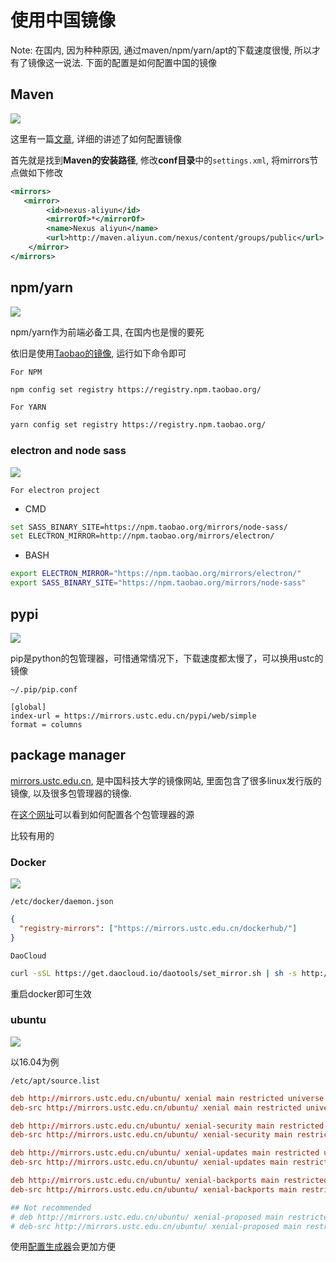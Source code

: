 # 使用中国镜像

Note: 在国内, 因为种种原因, 通过maven/npm/yarn/apt的下载速度很慢, 所以才有了镜像这一说法. 下面的配置是如何配置中国的镜像

## Maven

![](https://res.cloudinary.com/digf90pwi/image/upload/v1504269471/3d114bace0a104fd19fb42433316dac5_wnrxy3.png)

这里有一篇[文章](https://yq.aliyun.com/articles/46991), 详细的讲述了如何配置镜像

首先就是找到**Maven的安装路径**, 修改**conf目录**中的```settings.xml```, 将mirrors节点做如下修改

```xml
<mirrors>
   <mirror>
        <id>nexus-aliyun</id>
        <mirrorOf>*</mirrorOf>
        <name>Nexus aliyun</name>
        <url>http://maven.aliyun.com/nexus/content/groups/public</url>
    </mirror>
</mirrors>
```

## npm/yarn

![](https://res.cloudinary.com/digf90pwi/image/upload/v1504269378/7155aa40d0d8bd4619cd63e30dd68dcd_w7urk7.jpg)

npm/yarn作为前端必备工具, 在国内也是慢的要死

依旧是使用[Taobao的镜像](https://npm.taobao.org/), 运行如下命令即可

`For NPM`

```bash
npm config set registry https://registry.npm.taobao.org/
```

`For YARN`

```bash
yarn config set registry https://registry.npm.taobao.org/
```

### electron and node sass

![](https://res.cloudinary.com/digf90pwi/image/upload/v1504269521/e5d5c1fa84d291555ac48667bfd83cf5_gkngzy.jpg)

`For electron project`

* CMD

```bash
set SASS_BINARY_SITE=https://npm.taobao.org/mirrors/node-sass/
set ELECTRON_MIRROR=http://npm.taobao.org/mirrors/electron/
```

* BASH

```bash
export ELECTRON_MIRROR="https://npm.taobao.org/mirrors/electron/"
export SASS_BINARY_SITE="https://npm.taobao.org/mirrors/node-sass"
```

## pypi

![](https://res.cloudinary.com/digf90pwi/image/upload/v1504269379/8ecffe876081e72639603dae6ad548fb_mrc1de.jpg)

pip是python的包管理器，可惜通常情况下，下载速度都太慢了，可以换用ustc的镜像

`~/.pip/pip.conf`

```text
[global]
index-url = https://mirrors.ustc.edu.cn/pypi/web/simple
format = columns
```

## package manager

[mirrors.ustc.edu.cn](http://mirrors.ustc.edu.cn/), 是中国科技大学的镜像网站, 里面包含了很多linux发行版的镜像, 以及很多包管理器的镜像.

在[这个网址](http://mirrors.ustc.edu.cn/help/)可以看到如何配置各个包管理器的源

比较有用的

### Docker

![](https://res.cloudinary.com/digf90pwi/image/upload/v1504269550/070b1f147c314a8974002d0ff7eade31_gp7uzc.png)

`/etc/docker/daemon.json`

```json
{
  "registry-mirrors": ["https://mirrors.ustc.edu.cn/dockerhub/"]
}
```

`DaoCloud`

```bash
curl -sSL https://get.daocloud.io/daotools/set_mirror.sh | sh -s http://ac96d588.m.daocloud.io
```

重启docker即可生效

### ubuntu

![](https://res.cloudinary.com/digf90pwi/image/upload/v1504269573/82a46fab2706ee355cafa991319f240a_j1fmhw.jpg)

以16.04为例

`/etc/apt/source.list`

```conf
deb http://mirrors.ustc.edu.cn/ubuntu/ xenial main restricted universe multiverse
deb-src http://mirrors.ustc.edu.cn/ubuntu/ xenial main restricted universe multiverse

deb http://mirrors.ustc.edu.cn/ubuntu/ xenial-security main restricted universe multiverse
deb-src http://mirrors.ustc.edu.cn/ubuntu/ xenial-security main restricted universe multiverse

deb http://mirrors.ustc.edu.cn/ubuntu/ xenial-updates main restricted universe multiverse
deb-src http://mirrors.ustc.edu.cn/ubuntu/ xenial-updates main restricted universe multiverse

deb http://mirrors.ustc.edu.cn/ubuntu/ xenial-backports main restricted universe multiverse
deb-src http://mirrors.ustc.edu.cn/ubuntu/ xenial-backports main restricted universe multiverse

## Not recommended
# deb http://mirrors.ustc.edu.cn/ubuntu/ xenial-proposed main restricted universe multiverse
# deb-src http://mirrors.ustc.edu.cn/ubuntu/ xenial-proposed main restricted universe multiverse
```

使用[配置生成器](https://mirrors.ustc.edu.cn/repogen/)会更加方便